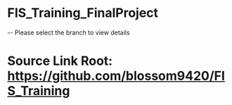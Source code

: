 # FIS_Training_FinalProject
 -- Please select the branch to view details

# Source Link Root: https://github.com/blossom9420/FIS_Training
 
